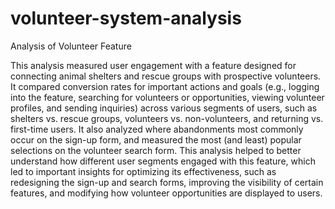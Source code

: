 # volunteer-system-analysis
Analysis of Volunteer Feature

This analysis measured user engagement with a feature designed for connecting animal shelters and rescue groups with prospective volunteers. It compared conversion rates for important actions and goals (e.g., logging into the feature, searching for volunteers or opportunities, viewing volunteer profiles, and sending inquiries) across various segments of users, such as shelters vs. rescue groups, volunteers vs. non-volunteers, and returning vs. first-time users. It also analyzed where abandonments most commonly occur on the sign-up form, and measured the most (and least) popular selections on the volunteer search form. This analysis helped to better understand how different user segments engaged with this feature, which led to important insights for optimizing its effectiveness, such as redesigning the sign-up and search forms, improving the visibility of certain features, and modifying how volunteer opportunities are displayed to users.
